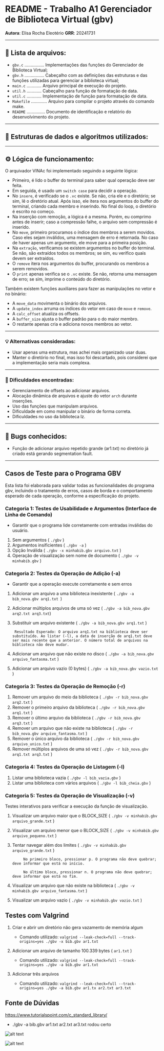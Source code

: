 # README - Trabalho A1 Gerenciador de Biblioteca Virtual (gbv)

**Autora**: Elisa Rocha Eleotério 
**GRR**: 20241731

---

## 📁 Lista de arquivos:

- `gbv.c` ................ Implementações das funções do Gerenciador de Biblioteca Virtual;
- `gbv.h` ................ Cabeçalho com as definições das estruturas e das funções utilizadas para gerenciar a biblioteca virtual;
- `main.c` ............ Arquivo principal de execução do projeto.  
- `util.h` ............ Cabeçalho para função de formatação de data.  
- `util.c` ............ Implementação de função para formatação de data.  
- `Makefile` ............. Arquivo para compilar o projeto através do comando make.  
- `README` ............... Documento de identificação e relatório do desenvolvimento do projeto.  

---

## 🧠 Estruturas de dados e algoritmos utilizados:


---

## ⚙️ Lógica de funcionamento:

O arquivador VINAc foi implementado seguindo a seguinte lógica:

- Primeiro, é lido o buffer do terminal para saber qual operação deve ser feita.
- Em seguida, é usado um `switch case` para decidir a operação.
- No `insere`, é verificado se o `.vc` existe. Se não, cria ele e o diretório; se sim, lê o diretório atual. Após isso, ele itera nos argumentos do buffer do terminal, criando cada membro e inserindo. No final do loop, o diretório é escrito no começo.
- Na inserção com remoção, a lógica é a mesma. Porém, eu comprimo antes de inserir; caso a compressão falhe, o arquivo sem compressão é inserido.
- No `move`, primeiro procuramos o índice dos membros a serem movidos. Caso eles sejam inválidos, uma mensagem de erro é retornada. No caso de haver apenas um argumento, ele move para a primeira posição.
- Na `extração`, verificamos se existem argumentos no buffer do terminal. Se não, são extraídos todos os membros; se sim, eu verifico quais devem ser extraídos.
- O `remove` itera nos argumentos do buffer, procurando os membros a serem removidos.
- O `print` apenas verifica se o `.vc` existe. Se não, retorna uma mensagem de erro; se sim, imprime o conteúdo do diretório.

Também existem funções auxiliares para fazer as manipulações no vetor e no binário:

- A `move_data` movimenta o binário dos arquivos.
- A `update_index` arruma os índices do vetor em caso de `move` e `remove`.
- A `calc_offset` atualiza os offsets.
- A `buffer_size` ajusta o buffer padrão para o do maior membro. 
- O restante apenas cria e adiciona novos membros ao vetor.

---

### 💡 Alternativas consideradas:

- Usar apenas uma estrutura, mas achei mais organizado usar duas.
- Manter o diretório no final, mas isso foi descartado, pois considerei que a implementação seria mais complexa.

---

### 🧱 Dificuldades encontradas:

- Gerenciamento de offsets ao adicionar arquivos.
- Alocação dinâmica de arquivos e ajuste do vetor `arch` durante inserções.
- Uso das funções que manipulam arquivos.
- Dificuldade em como manipular o binário de forma correta.
- Dificuldades no uso da biblioteca lz.

---

## 🐞 Bugs conhecidos:

- Função de adicionar arquivo repetido grande (ar1.txt) no diretório já criado está gerando segmentation fault. 

---

## Casos de Teste para o Programa GBV

Esta lista foi elaborada para validar todas as funcionalidades do programa gbv, incluindo o tratamento de erros, casos de borda e o comportamento esperado de cada operação, conforme a especificação do projeto.

### Categoria 1: Testes de Usabilidade e Argumentos (Interface de Linha de Comando)

- Garantir que o programa lide corretamente com entradas inválidas do usuário.

1. Sem argumentos ( `./gbv` )
2. Argumentos insificientes ( `./gbv -a` )
3. Opção Inválida ( `./gbv -x minhabib.gbv arquivo.txt` )
4. Operação de visualização sem nome de documento ( `./gbv -v minhabib.gbv` )


### Categoria 2: Testes da Operação de Adição (-a)

- Garantir que a operação execute corretamente e sem erros

1. Adicionar um arquivo a uma biblioteca inexistente ( `./gbv -a bib_nova.gbv arq1.txt `)
2. Adicionar múltiplos arquivos de uma só vez ( `./gbv -a bib_nova.gbv arq2.txt arq3.txt`)
3. Substituir um arquivo existente ( `./gbv -a bib_nova.gbv arq1.txt` )

        Resultado Esperado: O arquivo arq1.txt na biblioteca deve ser substituído. Ao listar (-l), a data de inserção de arq1.txt deve ser mais recente que a anterior. O número total de arquivos na biblioteca não deve mudar.

4. Adicionar um arquivo que não existe no disco ( `./gbv -a bib_nova.gbv arquivo_fantasma.txt` )
5. Adicionar um arquivo vazio (0 bytes) ( `./gbv -a bib_nova.gbv vazio.txt` )

### Categoria 3: Testes da Operação de Remoção (-r)

1. Remover um arquivo do meio da biblioteca ( `./gbv -r bib_nova.gbv arq2.txt` )
2. Remover o primeiro arquivo da biblioteca ( `./gbv -r bib_nova.gbv arq1.txt` )
3. Remover o último arquivo da biblioteca ( `./gbv -r bib_nova.gbv arq3.txt` )
4. Remover um arquivo que não existe na biblioteca ( `./gbv -r bib_nova.gbv arquivo_fantasma.txt` )
5. Remover o único arquivo da biblioteca ( `./gbv -r bib_nova.gbv arquivo_unico.txt` )
6. Remover múltiplos arquivos de uma só vez ( `./gbv -r bib_nova.gbv arq1.txt arq3.txt` )

### Categoria 4: Testes da Operação de Listagem (-l)

1. Listar uma biblioteca vazia ( `./gbv -l bib_vazia.gbv` )
2. Listar uma biblioteca com vários arquivos ( `./gbv -l bib_cheia.gbv` )

### Categoria 5: Testes da Operação de Visualização (-v)

Testes interativos para verificar a execução da função de visualização.

1. Visualizar um arquivo maior que o BLOCK_SIZE ( `./gbv -v minhabib.gbv arquivo_grande.txt` )
2. Visualizar um arquivo menor que o BLOCK_SIZE ( `./gbv -v minhabib.gbv arquivo_pequeno.txt` )
3. Tentar navegar além dos limites ( `./gbv -v minhabib.gbv arquivo_grande.txt` )

            No primeiro bloco, pressionar p. O programa não deve quebrar; deve informar que está no início.

            No último bloco, pressionar n. O programa não deve quebrar; deve informar que está no fim.

 4. Visualizar um arquivo que não existe na biblioteca ( `./gbv -v minhabib.gbv arquivo_fantasma.txt` )
5. Visualizar um arquivo vazio ( `./gbv -v minhabib.gbv vazio.txt` )

## Testes com Valgrind

1. Criar e abrir um diretório não gera vazamento de memória algum
    - Comando utilizado: `valgrind --leak-check=full --track-origins=yes ./gbv -x bib.gbv ar1.txt`

2. Adicionar um arquivo de tamanho 100.339 bytes ( `ar1.txt` )
    - Comando utilizado: `valgrind --leak-check=full --track-origins=yes ./gbv -a bib.gbv ar1.txt`

3. Adicionar três arquivos
    - Comando utilizado: `valgrind --leak-check=full --track-origins=yes ./gbv -a bib.gbv ar1.tx ar2.txt ar3.txt`

## Fonte de Dúvidas
https://www.tutorialspoint.com/c_standard_library/




- ./gbv -a bib.gbv ar1.txt ar2.txt ar3.txt rodou certo




![alt text](image.png)

![alt text](image-1.png)